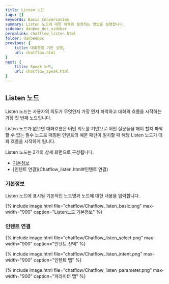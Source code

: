 ```yaml
---
title: Listen 노드
tags: []
keywords: Basic Conversation
summary: Listen 노드에 대한 이해와 설정하는 방법을 설명합니다.
sidebar: danbee_doc_sidebar
permalink: chatflow_listen.html
folder: danbeeDoc
previous: {
    title: 대화흐름 기본 설명, 
    url: chatflow.html
}
next: {
    title: Speak 노드,
    url: chatflow_speak.html
}
---
```


## Listen 노드

Listen 노드는 사용자의 의도가 무엇인지 가장 먼저 파악하고 대화의 흐름을 시작하는 가장 첫 번째 노드입니다.

Listen 노드가 없으면 대화흐름은 어떤 의도를 기반으로 어떤 질문들을 해야 할지 파악할 수 없는 필수 노드로
매핑된 인텐트의 예문 패턴이 일치할 때 해당 Listen 노드가 대화 흐름을 시작하게 됩니다.



Listen 노드는 2개의 상세 화면으로 구성됩니다.
- [기본정보](Chatflow_listen.html#기본정보)
- [인텐트 연결](Chatflow_listen.html#인텐트 연결)


### 기본정보

Listen 노드에 표시될 기본적인 노드명과 노드에 대한 내용을 입력합니다.

{% include image.html file="chatflow/Chatflow_listen_basic.png" max-width="900" caption="Listen노드 기본정보" %}


### 인텐트 연결

{% include image.html file="chatflow/Chatflow_listen_select.png" max-width="900" caption="인텐트 선택" %}

{% include image.html file="chatflow/Chatflow_listen_intent.png" max-width="900" caption="인텐트 탭" %}

{% include image.html file="chatflow/Chatflow_listen_parameter.png" max-width="900" caption="파라미터 탭" %}

